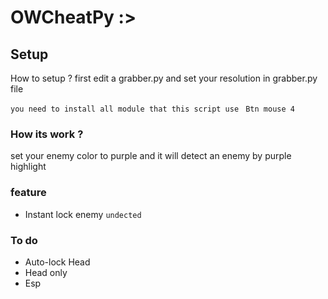 # OWCheatPy :>

## Setup
How to setup ? first edit a grabber.py and set your resolution in grabber.py file

`you need to install all module that this script use `  ` Btn mouse 4 `

### How its work ?
set your enemy color to purple and it will detect an enemy by purple highlight

### feature

* Instant lock enemy `undected `

### To do

 * Auto-lock Head 
 * Head only 
 * Esp 
